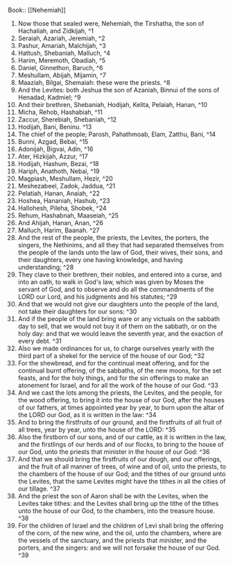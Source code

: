  Book:: [[Nehemiah]]
 1. Now those that sealed were, Nehemiah, the Tirshatha, the son of Hachaliah, and Zidkijah, ^1
 2. Seraiah, Azariah, Jeremiah, ^2
 3. Pashur, Amariah, Malchijah, ^3
 4. Hattush, Shebaniah, Malluch, ^4
 5. Harim, Meremoth, Obadiah, ^5
 6. Daniel, Ginnethon, Baruch, ^6
 7. Meshullam, Abijah, Mijamin, ^7
 8. Maaziah, Bilgai, Shemaiah: these were the priests. ^8
 9. And the Levites: both Jeshua the son of Azaniah, Binnui of the sons of Henadad, Kadmiel; ^9
 10. And their brethren, Shebaniah, Hodijah, Kelita, Pelaiah, Hanan, ^10
 11. Micha, Rehob, Hashabiah, ^11
 12. Zaccur, Sherebiah, Shebaniah, ^12
 13. Hodijah, Bani, Beninu. ^13
 14. The chief of the people; Parosh, Pahathmoab, Elam, Zatthu, Bani, ^14
 15. Bunni, Azgad, Bebai, ^15
 16. Adonijah, Bigvai, Adin, ^16
 17. Ater, Hizkijah, Azzur, ^17
 18. Hodijah, Hashum, Bezai, ^18
 19. Hariph, Anathoth, Nebai, ^19
 20. Magpiash, Meshullam, Hezir, ^20
 21. Meshezabeel, Zadok, Jaddua, ^21
 22. Pelatiah, Hanan, Anaiah, ^22
 23. Hoshea, Hananiah, Hashub, ^23
 24. Hallohesh, Pileha, Shobek, ^24
 25. Rehum, Hashabnah, Maaseiah, ^25
 26. And Ahijah, Hanan, Anan, ^26
 27. Malluch, Harim, Baanah. ^27
 28. And the rest of the people, the priests, the Levites, the porters, the singers, the Nethinims, and all they that had separated themselves from the people of the lands unto the law of God, their wives, their sons, and their daughters, every one having knowledge, and having understanding; ^28
 29. They clave to their brethren, their nobles, and entered into a curse, and into an oath, to walk in God's law, which was given by Moses the servant of God, and to observe and do all the commandments of the LORD our Lord, and his judgments and his statutes; ^29
 30. And that we would not give our daughters unto the people of the land, not take their daughters for our sons: ^30
 31. And if the people of the land bring ware or any victuals on the sabbath day to sell, that we would not buy it of them on the sabbath, or on the holy day: and that we would leave the seventh year, and the exaction of every debt. ^31
 32. Also we made ordinances for us, to charge ourselves yearly with the third part of a shekel for the service of the house of our God; ^32
 33. For the shewbread, and for the continual meat offering, and for the continual burnt offering, of the sabbaths, of the new moons, for the set feasts, and for the holy things, and for the sin offerings to make an atonement for Israel, and for all the work of the house of our God. ^33
 34. And we cast the lots among the priests, the Levites, and the people, for the wood offering, to bring it into the house of our God, after the houses of our fathers, at times appointed year by year, to burn upon the altar of the LORD our God, as it is written in the law: ^34
 35. And to bring the firstfruits of our ground, and the firstfruits of all fruit of all trees, year by year, unto the house of the LORD: ^35
 36. Also the firstborn of our sons, and of our cattle, as it is written in the law, and the firstlings of our herds and of our flocks, to bring to the house of our God, unto the priests that minister in the house of our God: ^36
 37. And that we should bring the firstfruits of our dough, and our offerings, and the fruit of all manner of trees, of wine and of oil, unto the priests, to the chambers of the house of our God; and the tithes of our ground unto the Levites, that the same Levites might have the tithes in all the cities of our tillage. ^37
 38. And the priest the son of Aaron shall be with the Levites, when the Levites take tithes: and the Levites shall bring up the tithe of the tithes unto the house of our God, to the chambers, into the treasure house. ^38
 39. For the children of Israel and the children of Levi shall bring the offering of the corn, of the new wine, and the oil, unto the chambers, where are the vessels of the sanctuary, and the priests that minister, and the porters, and the singers: and we will not forsake the house of our God. ^39
